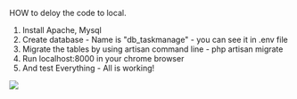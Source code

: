 HOW to deloy the code to local.
1. Install Apache, Mysql
2. Create database - Name is "db_taskmanage" - you can see it in .env file
3. Migrate the tables by using artisan command line - php artisan migrate
4. Run localhost:8000 in your chrome browser
5. And test Everything - All is working!

<img src="chrome-extension://fdpohaocaechififmbbbbbknoalclacl/capture.html?id=2&url=http%3A%2F%2Flocalhost%3A8000%2Ftask-list" />
